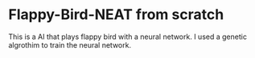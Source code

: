 # Flappy-Bird-NEAT from scratch

This is a AI that plays flappy bird with a neural network. I used a genetic algrothim to train the neural network.
